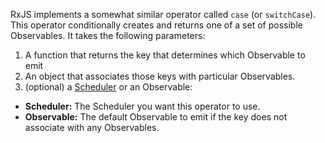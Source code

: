 RxJS implements a somewhat similar operator called `case` (or `switchCase`).
This operator conditionally creates and returns one of a set of possible
Observables. It takes the following parameters:

1. A function that returns the key that determines which Observable to emit
1. An object that associates those keys with particular Observables.
1. (optional) a [Scheduler]() or an Observable:
  - **Scheduler:** The Scheduler you want this operator to use.
  - **Observable:** The default Observable to emit if the key does not associate
    with any Observables.

